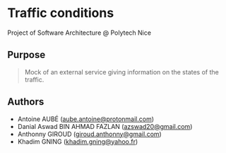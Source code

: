 # Traffic conditions
Project of Software Architecture @ Polytech Nice

## Purpose
> Mock of an external service giving information on the states of the traffic. 

## Authors
- Antoine AUBÉ (<aube.antoine@protonmail.com>)
- Danial Aswad BIN AHMAD FAZLAN (<azswad20@gmail.com>)
- Anthonny GIROUD (<giroud.anthonny@gmail.com>)
- Khadim GNING (<khadim.gning@yahoo.fr>)